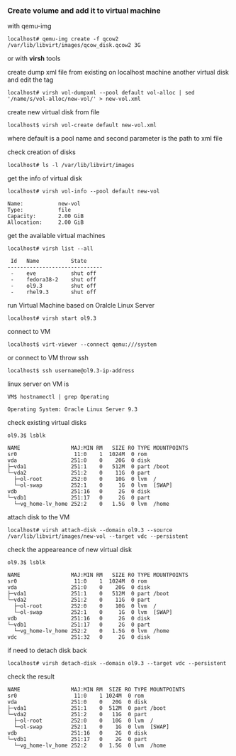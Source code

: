 ### Create volume and add it to virtual machine

with qemu-img

`localhost# qemu-img create -f qcow2 /var/lib/libvirt/images/qcow_disk.qcow2 3G `

or with **virsh** tools

create dump xml file from existing on localhost machine another virtual disk and edit the tag <name> 

`localhost# virsh vol-dumpxml --pool default vol-alloc | sed '/name/s/vol-alloc/new-vol/' > new-vol.xml`

create new virtual disk from file

`localhost$ virsh vol-create default new-vol.xml`

where default is a pool name and second parameter is the path to xml file



check creation of disks

`localhost# ls -l /var/lib/libvirt/images`



get the info of virtual disk

`localhost# virsh vol-info --pool default new-vol`

```
Name:           new-vol
Type:           file
Capacity:       2.00 GiB
Allocation:     2.00 GiB

```

get the available virtual machines

`localhost# virsh list --all`

```
 Id   Name          State
------------------------------
 -    eve           shut off
 -    fedora38-2    shut off
 -    ol9.3         shut off
 -    rhel9.3       shut off
```

run Virtual Machine based on Oralcle Linux Server

`localhost# virsh start ol9.3`

connect to VM

`localhost$ virt-viewer --connect qemu:///system`

or connect to VM throw ssh

`localhost$ ssh username@ol9.3-ip-address`



linux server on VM is

`VM$ hostnamectl | grep Operating`

```
Operating System: Oracle Linux Server 9.3
```

check existing virtual disks

`ol9.3$ lsblk`

```
NAME                MAJ:MIN RM   SIZE RO TYPE MOUNTPOINTS
sr0                  11:0    1  1024M  0 rom  
vda                 251:0    0    20G  0 disk 
├─vda1              251:1    0   512M  0 part /boot
└─vda2              251:2    0    11G  0 part 
  ├─ol-root         252:0    0    10G  0 lvm  /
  └─ol-swap         252:1    0     1G  0 lvm  [SWAP]
vdb                 251:16   0     2G  0 disk 
└─vdb1              251:17   0     2G  0 part 
  └─vg_home-lv_home 252:2    0   1.5G  0 lvm  /home

```
attach disk to the VM

`localhost# virsh attach-disk --domain ol9.3 --source /var/lib/libvirt/images/new-vol --target vdc --persistent`

check the appeareance of new virtual disk

`ol9.3$ lsblk`

```
NAME                MAJ:MIN RM   SIZE RO TYPE MOUNTPOINTS
sr0                  11:0    1  1024M  0 rom  
vda                 251:0    0    20G  0 disk 
├─vda1              251:1    0   512M  0 part /boot
└─vda2              251:2    0    11G  0 part 
  ├─ol-root         252:0    0    10G  0 lvm  /
  └─ol-swap         252:1    0     1G  0 lvm  [SWAP]
vdb                 251:16   0     2G  0 disk 
└─vdb1              251:17   0     2G  0 part 
  └─vg_home-lv_home 252:2    0   1.5G  0 lvm  /home
vdc                 251:32   0     2G  0 disk
```

if need to detach disk back

`localhost# virsh detach-disk --domain ol9.3 --target vdc --persistent`

check the result

```
NAME                MAJ:MIN RM  SIZE RO TYPE MOUNTPOINTS
sr0                  11:0    1 1024M  0 rom  
vda                 251:0    0   20G  0 disk 
├─vda1              251:1    0  512M  0 part /boot
└─vda2              251:2    0   11G  0 part 
  ├─ol-root         252:0    0   10G  0 lvm  /
  └─ol-swap         252:1    0    1G  0 lvm  [SWAP]
vdb                 251:16   0    2G  0 disk 
└─vdb1              251:17   0    2G  0 part 
  └─vg_home-lv_home 252:2    0  1.5G  0 lvm  /home
```
